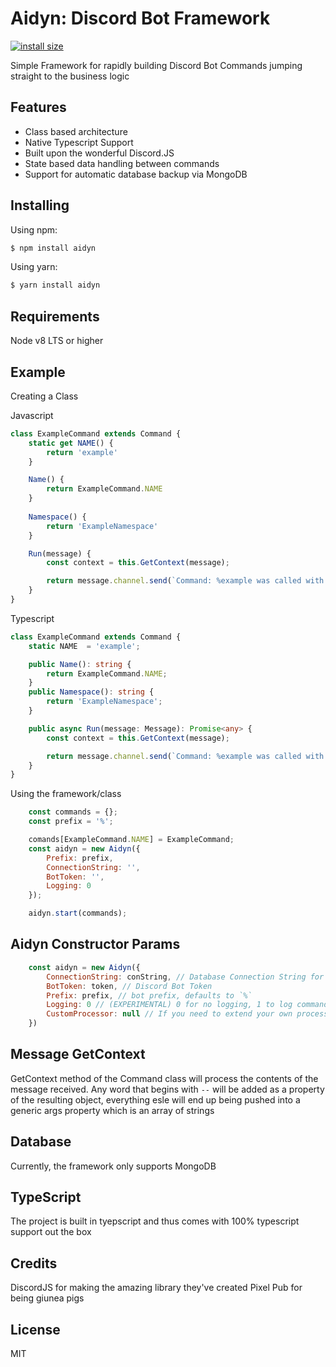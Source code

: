 # Aidyn: Discord Bot Framework

[![install size](https://packagephobia.now.sh/badge?p=axios)](https://packagephobia.now.sh/result?p=aidyn)

Simple Framework for rapidly building Discord Bot Commands jumping straight to the business logic

## Features

- Class based architecture
- Native Typescript Support
- Built upon the wonderful Discord.JS
- State based data handling between commands
- Support for automatic database backup via MongoDB

## Installing

Using npm:

```bash
$ npm install aidyn
```

Using yarn:

```bash
$ yarn install aidyn
```

## Requirements

Node v8 LTS or higher

## Example

Creating a Class

Javascript
```js
class ExampleCommand extends Command {
    static get NAME() {
        return 'example'
    }

    Name() { 
        return ExampleCommand.NAME
    }
    
    Namespace() { 
        return 'ExampleNamespace'
    }

    Run(message) {
        const context = this.GetContext(message);

        return message.channel.send(`Command: %example was called with content ${JSON.stringify(context)}`);
    }
}
```

Typescript
```ts
class ExampleCommand extends Command {
    static NAME  = 'example';

    public Name(): string { 
        return ExampleCommand.NAME;
    }
    public Namespace(): string { 
        return 'ExampleNamespace';
    }

    public async Run(message: Message): Promise<any> {
        const context = this.GetContext(message);

        return message.channel.send(`Command: %example was called with content ${JSON.stringify(context)}`);
    }
}
```

Using the framework/class

```js
    const commands = {};
    const prefix = '%';

    comands[ExampleCommand.NAME] = ExampleCommand;
    const aidyn = new Aidyn({
        Prefix: prefix,
        ConnectionString: '',
        BotToken: '',
        Logging: 0
    });

    aidyn.start(commands);
```

## Aidyn Constructor Params

```js
    const aidyn = new Aidyn({
        ConnectionString: conString, // Database Connection String for a Mongo DB
        BotToken: token, // Discord Bot Token
        Prefix: prefix, // bot prefix, defaults to `%`
        Logging: 0 // (EXPERIMENTAL) 0 for no logging, 1 to log commands, 2 to log everything (NOT RECOMMENDED/),
        CustomProcessor: null // If you need to extend your own processor, you can inject it using this param
    })
```

## Message GetContext

GetContext method of the Command class will process the contents of the message received.
Any word that begins with `--` will be added as a property of the resulting object,
everything esle will end up being pushed into a generic args property which is an array of strings

## Database

Currently, the framework only supports MongoDB


## TypeScript

The project is built in tyepscript and thus comes with 100% typescript support out the box

## Credits

DiscordJS for making the amazing library they've created
Pixel Pub for being giunea pigs
## License

MIT